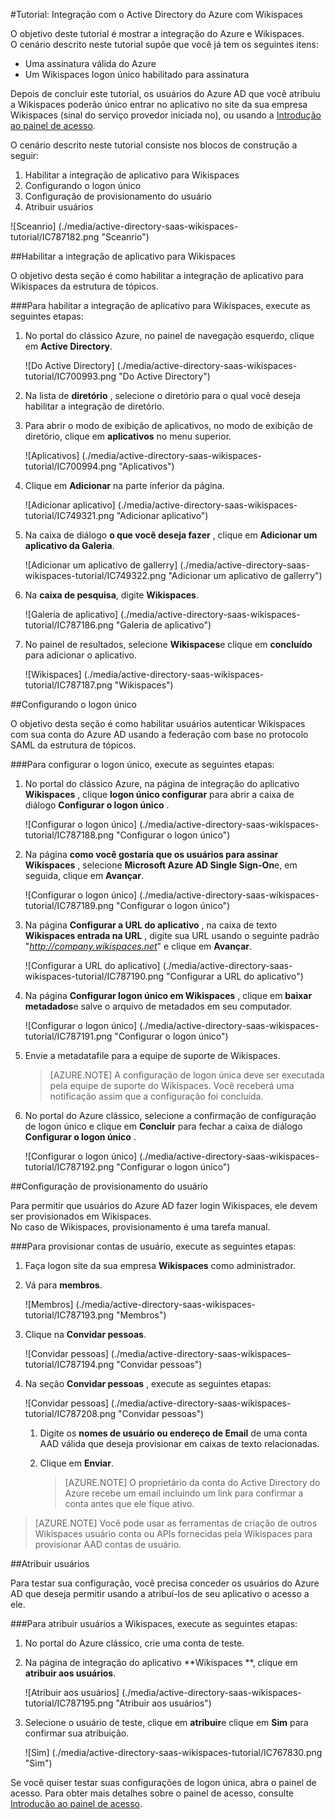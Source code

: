 <properties 
    pageTitle="Tutorial: Integração com o Active Directory do Azure com Wikispaces | Microsoft Azure" 
    description="Saiba como usar Wikispaces com o Azure Active Directory para habilitar o logon único, automatizado de provisionamento e muito mais!." 
    services="active-directory" 
    authors="jeevansd"  
    documentationCenter="na" 
    manager="femila"/>
<tags 
    ms.service="active-directory" 
    ms.devlang="na" 
    ms.topic="article" 
    ms.tgt_pltfrm="na" 
    ms.workload="identity" 
    ms.date="09/11/2016" 
    ms.author="jeedes" />

#<a name="tutorial-azure-active-directory-integration-with-wikispaces"></a>Tutorial: Integração com o Active Directory do Azure com Wikispaces
  
O objetivo deste tutorial é mostrar a integração do Azure e Wikispaces.  
O cenário descrito neste tutorial supõe que você já tem os seguintes itens:

-   Uma assinatura válida do Azure
-   Um Wikispaces logon único habilitado para assinatura
  
Depois de concluir este tutorial, os usuários do Azure AD que você atribuiu a Wikispaces poderão único entrar no aplicativo no site da sua empresa Wikispaces (sinal do serviço provedor iniciada no), ou usando a [Introdução ao painel de acesso](active-directory-saas-access-panel-introduction.md).
  
O cenário descrito neste tutorial consiste nos blocos de construção a seguir:

1.  Habilitar a integração de aplicativo para Wikispaces
2.  Configurando o logon único
3.  Configuração de provisionamento do usuário
4.  Atribuir usuários

![Sceanrio] (./media/active-directory-saas-wikispaces-tutorial/IC787182.png "Sceanrio")

##<a name="enabling-the-application-integration-for-wikispaces"></a>Habilitar a integração de aplicativo para Wikispaces
  
O objetivo desta seção é como habilitar a integração de aplicativo para Wikispaces da estrutura de tópicos.

###<a name="to-enable-the-application-integration-for-wikispaces-perform-the-following-steps"></a>Para habilitar a integração de aplicativo para Wikispaces, execute as seguintes etapas:

1.  No portal do clássico Azure, no painel de navegação esquerdo, clique em **Active Directory**.

    ![Do Active Directory] (./media/active-directory-saas-wikispaces-tutorial/IC700993.png "Do Active Directory")

2.  Na lista de **diretório** , selecione o diretório para o qual você deseja habilitar a integração de diretório.

3.  Para abrir o modo de exibição de aplicativos, no modo de exibição de diretório, clique em **aplicativos** no menu superior.

    ![Aplicativos] (./media/active-directory-saas-wikispaces-tutorial/IC700994.png "Aplicativos")

4.  Clique em **Adicionar** na parte inferior da página.

    ![Adicionar aplicativo] (./media/active-directory-saas-wikispaces-tutorial/IC749321.png "Adicionar aplicativo")

5.  Na caixa de diálogo **o que você deseja fazer** , clique em **Adicionar um aplicativo da Galeria**.

    ![Adicionar um aplicativo de gallerry] (./media/active-directory-saas-wikispaces-tutorial/IC749322.png "Adicionar um aplicativo de gallerry")

6.  Na **caixa de pesquisa**, digite **Wikispaces**.

    ![Galeria de aplicativo] (./media/active-directory-saas-wikispaces-tutorial/IC787186.png "Galeria de aplicativo")

7.  No painel de resultados, selecione **Wikispaces**e clique em **concluído** para adicionar o aplicativo.

    ![Wikispaces] (./media/active-directory-saas-wikispaces-tutorial/IC787187.png "Wikispaces")

##<a name="configuring-single-sign-on"></a>Configurando o logon único
  
O objetivo desta seção é como habilitar usuários autenticar Wikispaces com sua conta do Azure AD usando a federação com base no protocolo SAML da estrutura de tópicos.

###<a name="to-configure-single-sign-on-perform-the-following-steps"></a>Para configurar o logon único, execute as seguintes etapas:

1.  No portal do clássico Azure, na página de integração do aplicativo **Wikispaces** , clique **logon único configurar** para abrir a caixa de diálogo **Configurar o logon único** .

    ![Configurar o logon único] (./media/active-directory-saas-wikispaces-tutorial/IC787188.png "Configurar o logon único")

2.  Na página **como você gostaria que os usuários para assinar Wikispaces** , selecione **Microsoft Azure AD Single Sign-On**e, em seguida, clique em **Avançar**.

    ![Configurar o logon único] (./media/active-directory-saas-wikispaces-tutorial/IC787189.png "Configurar o logon único")

3.  Na página **Configurar a URL do aplicativo** , na caixa de texto **Wikispaces entrada na URL** , digite sua URL usando o seguinte padrão "*http://company.wikispaces.net*" e clique em **Avançar**.

    ![Configurar a URL do aplicativo] (./media/active-directory-saas-wikispaces-tutorial/IC787190.png "Configurar a URL do aplicativo")

4.  Na página **Configurar logon único em Wikispaces** , clique em **baixar metadados**e salve o arquivo de metadados em seu computador.

    ![Configurar o logon único] (./media/active-directory-saas-wikispaces-tutorial/IC787191.png "Configurar o logon único")

5.  Envie a metadatafile para a equipe de suporte de Wikispaces.

    >[AZURE.NOTE] A configuração de logon única deve ser executada pela equipe de suporte do Wikispaces. Você receberá uma notificação assim que a configuração foi concluída.

6.  No portal do Azure clássico, selecione a confirmação de configuração de logon único e clique em **Concluir** para fechar a caixa de diálogo **Configurar o logon único** .

    ![Configurar o logon único] (./media/active-directory-saas-wikispaces-tutorial/IC787192.png "Configurar o logon único")

##<a name="configuring-user-provisioning"></a>Configuração de provisionamento do usuário
  
Para permitir que usuários do Azure AD fazer login Wikispaces, ele devem ser provisionados em Wikispaces.  
No caso de Wikispaces, provisionamento é uma tarefa manual.

###<a name="to-provision-a-user-accounts-perform-the-following-steps"></a>Para provisionar contas de usuário, execute as seguintes etapas:

1.  Faça logon site da sua empresa **Wikispaces** como administrador.

2.  Vá para **membros**.

    ![Membros] (./media/active-directory-saas-wikispaces-tutorial/IC787193.png "Membros")

3.  Clique na **Convidar pessoas**.

    ![Convidar pessoas] (./media/active-directory-saas-wikispaces-tutorial/IC787194.png "Convidar pessoas")

4.  Na seção **Convidar pessoas** , execute as seguintes etapas:

    ![Convidar pessoas] (./media/active-directory-saas-wikispaces-tutorial/IC787208.png "Convidar pessoas")

    1.  Digite os **nomes de usuário ou endereço de Email** de uma conta AAD válida que deseja provisionar em caixas de texto relacionadas.
    2.  Clique em **Enviar**.  

        >[AZURE.NOTE] O proprietário da conta do Active Directory do Azure recebe um email incluindo um link para confirmar a conta antes que ele fique ativo.

>[AZURE.NOTE] Você pode usar as ferramentas de criação de outros Wikispaces usuário conta ou APIs fornecidas pela Wikispaces para provisionar AAD contas de usuário.

##<a name="assigning-users"></a>Atribuir usuários
  
Para testar sua configuração, você precisa conceder os usuários do Azure AD que deseja permitir usando a atribuí-los de seu aplicativo o acesso a ele.

###<a name="to-assign-users-to-wikispaces-perform-the-following-steps"></a>Para atribuir usuários a Wikispaces, execute as seguintes etapas:

1.  No portal do Azure clássico, crie uma conta de teste.

2.  Na página de integração do aplicativo **Wikispaces **, clique em **atribuir aos usuários**.

    ![Atribuir aos usuários] (./media/active-directory-saas-wikispaces-tutorial/IC787195.png "Atribuir aos usuários")

3.  Selecione o usuário de teste, clique em **atribuir**e clique em **Sim** para confirmar sua atribuição.

    ![Sim] (./media/active-directory-saas-wikispaces-tutorial/IC767830.png "Sim")
  
Se você quiser testar suas configurações de logon única, abra o painel de acesso. Para obter mais detalhes sobre o painel de acesso, consulte [Introdução ao painel de acesso](active-directory-saas-access-panel-introduction.md).